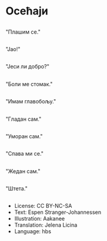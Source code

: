 # Осећаји

##
"Плашим се."

##
"Јао!"

##
"Јеси ли добро?"

##
"Боли ме стомак."

##
"Имам главобољу."

##
"Гладан сам."

##
"Уморан сам."

##
"Спава ми се."

##
"Жедан сам."

##
"Штета."

##
* License: CC BY-NC-SA
* Text: Espen Stranger-Johannessen
* Illustration: Aakanee
* Translation: Jelena Licina
* Language: hbs
